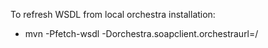To refresh WSDL from local orchestra installation:
   - mvn -Pfetch-wsdl -Dorchestra.soapclient.orchestraurl=<URL TO YOUR ORCHESTRA INSTANCE>/
